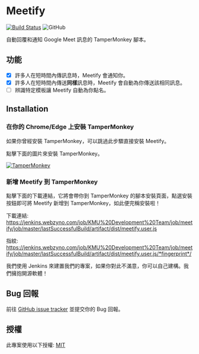 # Meetify

[![Build Status](https://jenkins.webzyno.com/buildStatus/icon?job=KMU+Development+Team%2Fmeetify%2Fmaster)](https://jenkins.webzyno.com/job/KMU%20Development%20Team/job/meetify/job/master/)
![GitHub](https://img.shields.io/github/license/KMU-Dev/meetify?color=blue)

自動回覆和通知 Google Meet 訊息的 TamperMonkey 腳本。

## 功能

- [x] 許多人在短時間內傳訊息時，Meetify 會通知你。
- [x] 許多人在短時間內傳送**同樣**訊息時，Meetify 會自動為你傳送該相同訊息。
- [ ] 辨識特定模板讓 Meetify 自動為你點名。

## Installation

### 在你的 Chrome/Edge 上安裝 TamperMonkey

如果你曾經安裝 TamperMonkey，可以跳過此步驟直接安裝 Meetify。

點擊下面的圖片來安裝 TamperMonkey。

[![TamperMonkey](https://storage.googleapis.com/chrome-gcs-uploader.appspot.com/image/WlD8wC6g8khYWPJUsQceQkhXSlv1/mPGKYBIR2uCP0ApchDXE.png)](https://chrome.google.com/webstore/detail/tampermonkey/dhdgffkkebhmkfjojejmpbldmpobfkfo)

### 新增 Meetify 到 TamperMonkey

點擊下面的下載連結，它將會帶你到 TamperMonkey 的腳本安裝頁面，點選安裝按鈕即可將 Meetify 新增到 TamperMonkey，如此便完稱安裝啦！

下載連結: https://jenkins.webzyno.com/job/KMU%20Development%20Team/job/meetify/job/master/lastSuccessfulBuild/artifact/dist/meetify.user.js

指紋: https://jenkins.webzyno.com/job/KMU%20Development%20Team/job/meetify/job/master/lastSuccessfulBuild/artifact/dist/meetify.user.js/*fingerprint*/

我們使用 Jenkins 來建置我們的專案，如果你對此不滿意，你可以自己建構。我們擁抱開源軟體！

## Bug 回報

前往 [GitHub issue tracker](https://github.com/KMU-Dev/meetify/issues) 並提交你的 Bug 回報。

## 授權

此專案使用以下授權: [MIT](LICENSE.md)
